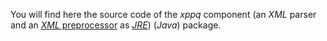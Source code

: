 You will find here the source code of the *xppq* component (an *XML* parser and an [*XML* preprocessor](http://q37.info/s/t/xppq/) as [*JRE*](http://en.wikipedia.org/wiki/Java_virtual_machine)) (*Java*) package.
